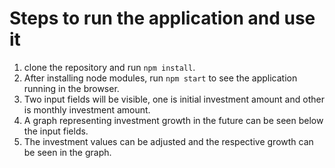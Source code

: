 # Steps to run the application and use it

1. clone the repository and run ```npm install```.
2. After installing node modules, run ```npm start``` to see the application running in the browser.
3. Two input fields will be visible, one is initial investment amount and other is monthly investment amount.
4. A graph representing investment growth in the future can be seen below the input fields.
5. The investment values can be adjusted and the respective growth can be seen in the graph.
